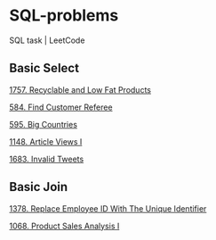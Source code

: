 # SQL-problems
SQL task | LeetCode

## Basic Select
<a href = "https://leetcode.com/problems/recyclable-and-low-fat-products/description/?envType=study-plan-v2&envId=top-sql-50"> 1757. Recyclable and Low Fat Products <a>

<a href = "https://leetcode.com/problems/find-customer-referee/description/?envType=study-plan-v2&envId=top-sql-50"> 584. Find Customer Referee <a>

<a href = "https://leetcode.com/problems/big-countries/description/?envType=study-plan-v2&envId=top-sql-50"> 595. Big Countries <a>

<a href = "https://leetcode.com/problems/article-views-i/description/?envType=study-plan-v2&envId=top-sql-50"> 1148. Article Views I <a>

<a href = "https://leetcode.com/problems/invalid-tweets/description/?envType=study-plan-v2&envId=top-sql-50"> 1683. Invalid Tweets <a>

## Basic Join
<a href = "https://leetcode.com/problems/replace-employee-id-with-the-unique-identifier/description/?envType=study-plan-v2&envId=top-sql-50"> 1378. Replace Employee ID With The Unique Identifier <a>

<a href = "https://leetcode.com/problems/product-sales-analysis-i/description/?envType=study-plan-v2&envId=top-sql-50"> 1068. Product Sales Analysis I <a>

<a href = "">  <a>

<a href = "">  <a>

<a href = "">  <a>

<a href = "">  <a>

<a href = "">  <a>

<a href = "">  <a>

<a href = "">  <a>

